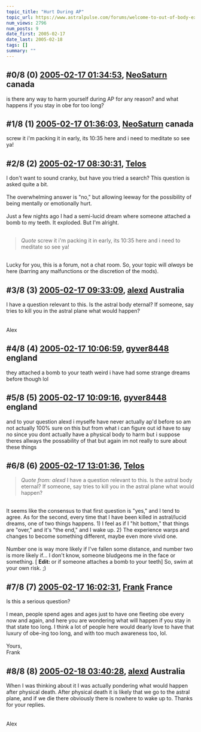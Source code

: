 ```yaml
---
topic_title: "Hurt During AP"
topic_url: https://www.astralpulse.com/forums/welcome-to-out-of-body-experiences!/hurt-during-ap
num_views: 2796
num_posts: 9
date_first: 2005-02-17
date_last: 2005-02-18
tags: []
summary: ""
---
```


## \#0/8 (0) [2005-02-17 01:34:53](https://www.astralpulse.com/forums/index.php?msg=150213), [NeoSaturn](https://www.astralpulse.com/forums/profile/?u=8341) canada ##
<section>
is there any way to harm yourself during AP for any reason? and what happens if you stay in obe for too long?
</section>

## \#1/8 (1) [2005-02-17 01:36:03](https://www.astralpulse.com/forums/index.php?msg=150214), [NeoSaturn](https://www.astralpulse.com/forums/profile/?u=8341) canada ##
<section>
screw it i'm packing it in early, its 10:35 here and i need to meditate so see ya!
</section>

## \#2/8 (2) [2005-02-17 08:30:31](https://www.astralpulse.com/forums/index.php?msg=150252), [Telos](https://www.astralpulse.com/forums/profile/?u=6496)  ##
<section>
I don't want to sound cranky, but have you tried a search? This question is asked quite a bit.
<br>
<br>
The overwhelming answer is "no," but allowing leeway for the possibility of being mentally or emotionally hurt.
<br>
<br>
Just a few nights ago I had a semi-lucid dream where someone attached a bomb to my teeth. It exploded. But I'm alright.
<br>
<br>
<blockquote class="bbc_standard_quote">
 <cite>
  Quote
 </cite>
 screw it i'm packing it in early, its 10:35 here and i need to meditate so see ya!
</blockquote>
<br>
Lucky for you, this is a forum, not a chat room. So, your topic will
<i>
 always
</i>
be here (barring any malfunctions or the discretion of the mods).
</section>

## \#3/8 (3) [2005-02-17 09:33:09](https://www.astralpulse.com/forums/index.php?msg=150259), [alexd](https://www.astralpulse.com/forums/profile/?u=4455) Australia ##
<section>
I have a question relevant to this. Is the astral body eternal? If someone, say tries to kill you in the astral plane what would happen?
<br>
<br>
<br>
Alex
</section>

## \#4/8 (4) [2005-02-17 10:06:59](https://www.astralpulse.com/forums/index.php?msg=150265), [gyver8448](https://www.astralpulse.com/forums/profile/?u=8409) england ##
<section>
they attached a bomb to your teath weird i have had some strange dreams before though lol
</section>

## \#5/8 (5) [2005-02-17 10:09:16](https://www.astralpulse.com/forums/index.php?msg=150266), [gyver8448](https://www.astralpulse.com/forums/profile/?u=8409) england ##
<section>
and to your question alexd i myselfe have never actually ap'd before so am not actually 100% sure on this but from what i can figure out id have to say no since you dont actually have a physical body to harm but i suppose theres allways the possability of that but again im not really to sure about these things
</section>

## \#6/8 (6) [2005-02-17 13:01:36](https://www.astralpulse.com/forums/index.php?msg=150279), [Telos](https://www.astralpulse.com/forums/profile/?u=6496)  ##
<section>
<blockquote class="bbc_standard_quote">
 <cite>
  Quote from: alexd
 </cite>
 I have a question relevant to this. Is the astral body eternal? If someone, say tries to kill you in the astral plane what would happen?
</blockquote>
<br>
It seems like the consensus to that first question is "yes," and I tend to agree. As for the second, every time that I have been killed in astral/lucid dreams, one of two things happens. 1) I feel as if I "hit bottom," that things are "over," and it's "the end," and I wake up. 2) The experience warps and changes to become something different, maybe even more vivid one.
<br>
<br>
Number one is way more likely if I've fallen some distance, and number two is more likely if... I don't know, someone bludgeons me in the face or something. [
<b>
 Edit:
</b>
or if someone attaches a bomb to your teeth] So, swim at your own risk. ;)
</section>

## \#7/8 (7) [2005-02-17 16:02:31](https://www.astralpulse.com/forums/index.php?msg=150304), [Frank](https://www.astralpulse.com/forums/profile/?u=359) France ##
<section>
Is this a serious question?
<br>
<br>
I mean, people spend ages and ages just to have one fleeting obe every now and again, and here you are wondering what will happen if you stay in that state too long. I think a lot of people here would dearly love to have that luxury of obe-ing too long, and with too much awareness too, lol.
<br>
<br>
Yours,
<br>
Frank
</section>

## \#8/8 (8) [2005-02-18 03:40:28](https://www.astralpulse.com/forums/index.php?msg=150401), [alexd](https://www.astralpulse.com/forums/profile/?u=4455) Australia ##
<section>
When I was thinking about it I was actually pondering what would happen after physical death. After physical death it is likely that we go to the astral plane, and if we die there obviously there is nowhere to wake up to. Thanks for your replies.
<br>
<br>
<br>
Alex
</section>